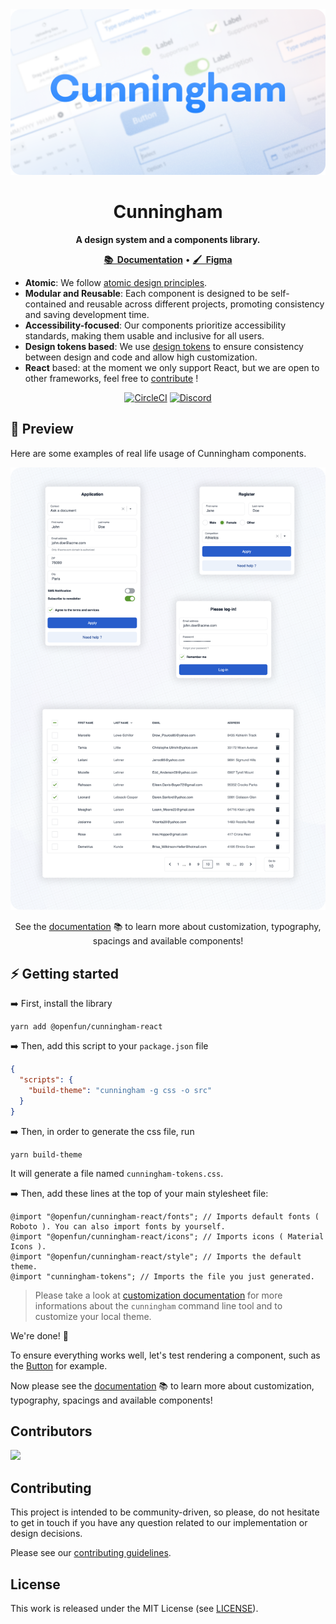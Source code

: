 <div align="center">
  <a href="https://openfun.github.io/cunningham"><img src="./resources/banner.png" alt="" /></a>
</div>

<div align="center">

# Cunningham

**A design system and a components library.**

<a href="https://openfun.github.io/cunningham"><b>📚&nbsp;&nbsp;Documentation</b></a> •
<a href="https://www.figma.com/file/JbPT1R6YUFW4oH8jHvH960/DS-Cunningham---PUBLIC?type=design"><b>🖌️&nbsp;&nbsp;Figma</b></a>

</div>

- **Atomic**: We follow [atomic design principles](https://bradfrost.com/blog/post/atomic-web-design/).
- **Modular and Reusable**: Each component is designed to be self-contained and reusable across different projects, promoting consistency and saving development time.
- **Accessibility-focused**: Our components prioritize accessibility standards, making them usable and inclusive for all users.
- **Design tokens based**: We use [design tokens](https://openfun.github.io/cunningham/?path=/docs/getting-started-customization--docs#what-are-design-tokens-) to ensure consistency between design and code and allow high customization.
- **React** based: at the moment we only support React, but we are open to other frameworks, feel free to [contribute](./CONTRIBUTING.md) !

<div align="center">

[![CircleCI](https://circleci.com/gh/openfun/cunningham/tree/main.svg?style=svg)](https://circleci.com/gh/openfun/cunningham/tree/main)
[![Discord](https://img.shields.io/discord/1082704478463082496?style=flat&logo=discord&label=discord&labelColor=5b61f1&logoColor=white&color=313338)](https://discord.gg/3qjUJjp)

</div>

## 🔎 Preview

Here are some examples of real life usage of Cunningham components.

<a href="https://openfun.github.io/cunningham"><img src="./resources/examples.png" alt=""/></a>

<div align="center">

See the [documentation](https://openfun.github.io/cunningham) 📚 to learn more about customization, typography, spacings and available components!

</div>

## ⚡️ Getting started

➡️ First, install the library

```
yarn add @openfun/cunningham-react
```

➡️ Then, add this script to your `package.json` file

```json
{
  "scripts": {
    "build-theme": "cunningham -g css -o src"
  }
}
```

➡️ Then, in order to generate the css file, run

```
yarn build-theme
```

It will generate a file named `cunningham-tokens.css`.

➡️ Then, add these lines at the top of your main stylesheet file:

```
@import "@openfun/cunningham-react/fonts"; // Imports default fonts ( Roboto ). You can also import fonts by yourself.
@import "@openfun/cunningham-react/icons"; // Imports icons ( Material Icons ).
@import "@openfun/cunningham-react/style"; // Imports the default theme.
@import "cunningham-tokens"; // Imports the file you just generated.
```

> Please take a look at [customization documentation](https://openfun.github.io/cunningham/?path=/docs/getting-started-customization--docs) for more informations about the `cunningham` command line tool and to customize your local theme.

We're done! 🎉

To ensure everything works well, let's test rendering a component, such as the [Button](https://openfun.github.io/cunningham/?path=/docs/components-button--docs) for example.

Now please see the [documentation](https://openfun.github.io/cunningham) 📚 to learn more about customization, typography, spacings and available components!

## Contributors

<a href="https://github.com/openfun/cunningham/graphs/contributors">
  <img src="https://contrib.rocks/image?repo=openfun/cunningham" />
</a>

## Contributing

This project is intended to be community-driven, so please, do not hesitate to get in touch if you have any question related to our implementation or design decisions.

Please see our [contributing guidelines](./CONTRIBUTING.md).

## License

This work is released under the MIT License (see [LICENSE](./LICENSE)).
